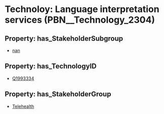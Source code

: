 # Technoloy: __Language interpretation services__ (PBN__Technology_2304)

## Property: has_StakeholderSubgroup

* [nan](PBN__TechSubgroup_7)

## Property: has_TechnologyID

* [Q1993334](Q1993334)

## Property: has_StakeholderGroup

* [Telehealth](PBN__TechGroup_3)


